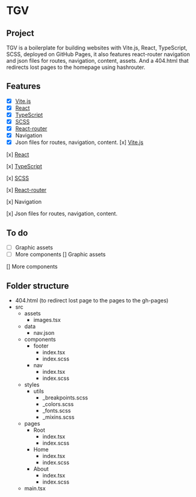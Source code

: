 # TGV

## Project

TGV is a boilerplate for building websites with Vite.js, React, TypeScript, SCSS, deployed on GitHub Pages, it also features react-router navigation and json files for routes, navigation, content, assets. And a 404.html that redirects lost pages to the homepage using hashrouter.

## Features

- [x] [Vite.js](https://vitejs.dev/)
- [x] [React](https://react.dev/)
- [x] [TypeScript](https://www.typescriptlang.org/)
- [x] [SCSS](https://sass-lang.com/)
- [x] [React-router](https://reactrouter.com/)
- [x] Navigation
- [x] Json files for routes, navigation, content.
      [x] [Vite.js](https://vitejs.dev/)

[x] [React](https://react.dev/)

[x] [TypeScript](https://www.typescriptlang.org/)

[x] [SCSS](https://sass-lang.com/)

[x] [React-router](https://reactrouter.com/)

[x] Navigation

[x] Json files for routes, navigation, content.

## To do

- [ ] Graphic assets
- [ ] More components
      [] Graphic assets

[] More components

## Folder structure

- 404.html (to redirect lost page to the pages to the gh-pages)
- src
  - assets
    - images.tsx
  - data
    - nav.json
  - components
    - footer
      - index.tsx
      - index.scss
    - nav
      - index.tsx
      - index.scss
  - styles
    - utils
      - \_breakpoints.scss
      - \_colors.scss
      - \_fonts.scss
      - \_mixins.scss
  - pages
    - Root
      - index.tsx
      - index.scss
    - Home
      - index.tsx
      - index.scss
    - About
      - index.tsx
      - index.scss
  - main.tsx
